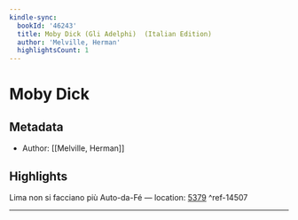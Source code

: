 ```yaml
---
kindle-sync:
  bookId: '46243'
  title: Moby Dick (Gli Adelphi)  (Italian Edition)
  author: 'Melville, Herman'
  highlightsCount: 1
---
```

# Moby Dick
## Metadata
* Author: [[Melville, Herman]]

## Highlights
Lima non si facciano più Auto-da-Fé — location: [5379]() ^ref-14507

---
